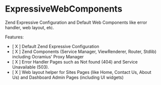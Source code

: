 # ExpressiveWebComponents
Zend Expressive Configuration and Default Web Components like error handler, web layout, etc.

Features:

 - [ X ] Default Zend Expressive Configuration
 - [ X ] Zend Components (Service Manager, ViewRenderer, Router, Stdlib) including Ocramius' Proxy Manager
 - [ X ] Error Handler Pages such as Not found (404) and Service Unavailable (503).
 - [ X ] Web layout helper for Sites Pages (like Home, Contact Us, About Us) and Dashboard Admin Pages (including UI widgets)

